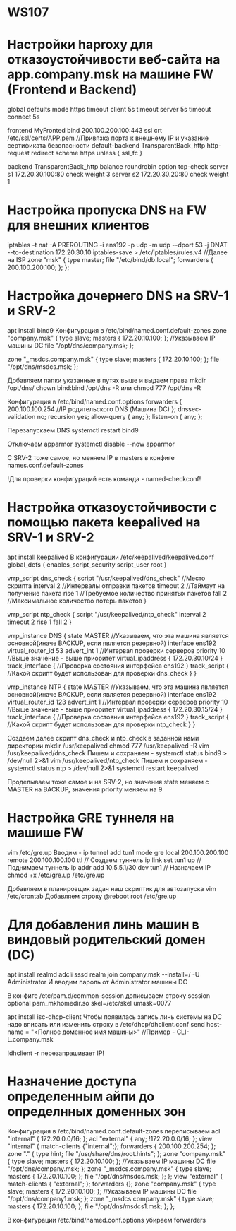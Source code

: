 # WS107
# Настройки haproxy для отказоустойчивости веб-сайта на app.company.msk на машине FW (Frontend и Backend)
global
defaults
  mode https
  timeout client  5s
  timeout server  5s
  timeout connect 5s

frontend MyFronted
  bind 200.100.200.100:443 ssl crt /etc/ssl/certs/APP.pem //Привязка порта к внешнему IP и указание сертификата безопасности
  default-backend TransparentBack_http
  http-request redirect scheme https unless { ssl_fc }
  
backend TransparentBack_http
  balance roundrobin
  option tcp-check
  server s1 172.20.30.100:80 check weight 3
  server s2 172.20.30.20:80 check weight 1
  
# Настройка пропуска DNS на FW для внешних клиентов
iptables -t nat -A PREROUTING -i ens192 -p udp -m udp --dport 53 -j DNAT --to-destination 172.20.30.10
iptables-save > /etc/iptables/rules.v4
//Далее на ISP
zone "msk" {
  type master;
  file "/etc/bind/db.local";
  forwarders { 200.100.200.100; };
};
# Настройка дочернего DNS на SRV-1 и SRV-2
apt install bind9
Конфигурация в /etc/bind/named.conf.default-zones
zone "company.msk" {
  type slave;
  masters { 172.20.10.100; }; //Указываем IP машины DC
  file "/opt/dns/company.msk;
};

zone "_msdcs.company.msk" {
  type slave;
  masters { 172.20.10.100; };
  file "/opt/dns/msdcs.msk;
};

Добавляем папки указанные в путях выше и выдаем права
mkdir /opt/dns/
chown bind:bind /opt/dns -R или chmod 777 /opt/dns -R

Конфигурация в /etc/bind/named.conf.options
forwarders {
  200.100.100.254 //IP родительского DNS (Машина DC)
};
dnssec-validation no;
recursion yes;
allow-query { any; };
listen-on { any; };

Перезапускаем DNS
systemctl restart bind9

Отключаем apparmor
systemctl disable --now apparmor

С SRV-2 тоже самое, но меняем IP в masters в конфиге names.conf.default-zones

!Для проверки конфигураций есть команда - named-checkconf!

# Настройка отказоустойчивости с помощью пакета keepalived на SRV-1 и SRV-2
apt install keepalived
В конфигурации /etc/keepalived/keepalived.conf
global_defs {
  enables_script_security
  script_user root
}

vrrp_script dns_check {
  script "/usr/keepalived/dns_check" //Место скрипта
  interval 2 //Интервалы отправки пакетов
  timeout 2 //Таймаут на получение пакета
  rise 1 //Требуемое количество принятых пакетов
  fall 2 //Максимальное количество потерь пакетов
}

vrrp_script ntp_check {
  script "/usr/keepalived/ntp_check"
  interval 2
  timeout 2
  rise 1
  fall 2
}

vrrp_instance DNS {
  state MASTER //Указываем, что эта машина является основной(иначе BACKUP, если является резервной)
  interface ens192
  virtual_router_id 53
  advert_int 1 //Интервал проверки серверов
  priority 10 //Выше значение - выше приоритет
  virtual_ipaddress {
    172.20.30.10/24
  }
  track_interface { //Проверка состояния интерфейса
    ens192
  }
  track_script { //Какой скрипт будет использован для проверки
    dns_check
  }
}

vrrp_instance NTP {
  state MASTER //Указываем, что эта машина является основной(иначе BACKUP, если является резервной)
  interface ens192
  virtual_router_id 123
  advert_int 1 //Интервал проверки серверов
  priority 10 //Выше значение - выше приоритет
  virtual_ipaddress {
    172.20.30.15/24
  }
  track_interface { //Проверка состояния интерфейса
    ens192
  }
  track_script { //Какой скрипт будет использован для проверки
    ntp_check
  }
}

Создаем далее скрипт dns_check и ntp_check в заданной нами директории
mkdir /usr/keepalived
chmod 777 /usr/keepalived -R
vim /usr/keepalived/dns_check
Пишем и сохраняем - systemctl status bind9 > /dev/null 2>&1
vim /usr/keepalived/ntp_check
Пишем и сохраняем - systemctl status ntp > /dev/null 2>&1
systemctl restart keepalived

Проделываем тоже самое и на SRV-2, но значения state меняем с MASTER на BACKUP, значения priority меняем на 9

# Настройка GRE туннеля на машише FW
vim /etc/gre.up
Вводим - ip tunnel add tun1 mode gre local 200.100.200.100 remote 200.100.100.100 ttl // Создаем туннель
         ip link set tun1 up // Поднимаем туннель
         ip addr add 10.5.5.1/30 dev tun1 // Назначаем IP
chmod +x /etc/gre.up 
/etc/gre.up

Добавляем в планировщик задач наш скриптик для автозапуска
vim /etc/crontab
Добавляем строку @reboot root /etc/gre.up

# Для добавления линь машин в виндовый родительский домен (DC) 
apt install realmd adcli sssd
realm join company.msk --install=/ -U Administrator
И вводим пароль от Administrator машины DC

В конфиге /etc/pam.d/common-session дописываем строку
session optional  pam_mkhomedir.so skel=/etc/skel umask=0077

apt install isc-dhcp-client
Чтобы появилась запись линь системы на DC надо вписать или изменить строку в /etc/dhcp/dhclient.conf 
send host-name = "<Полное доменное имя машины>" //Пример - CLI-L.company.msk

!dhclient -r перезапрашивает IP!

# Назначение доступа определенным айпи до определнных доменных зон
Конфигурация в /etc/bind/named.conf.default-zones переписываем
acl "internal" { 172.20.0.0/16; };
acl "external" { any; !172.20.0.0/16; };
view "internal" {
  match-clients {"internal";};
  forwarders { 200.100.200.254; };
  zone "." {
    type hint;
    file "/usr/share/dns/root.hints";
  };
  zone "company.msk" {
    type slave;
    masters { 172.20.10.100; }; //Указываем IP машины DC
    file "/opt/dns/company.msk;
  };
  zone "_msdcs.company.msk" {
    type slave;
    masters { 172.20.10.100; };
    file "/opt/dns/msdcs.msk;
  };
};
view "external" {
  match-clients { "external"; };
  forwarders {};
  zone "company.msk" {
    type slave;
    masters { 172.20.10.100; }; //Указываем IP машины DC
    file "/opt/dns/company1.msk;
  };
  zone "_msdcs.company.msk" {
    type slave;
    masters { 172.20.10.100; };
    file "/opt/dns/msdcs1.msk;
  };
};

В конфигурации /etc/bind/named.conf.options убираем forwarders
